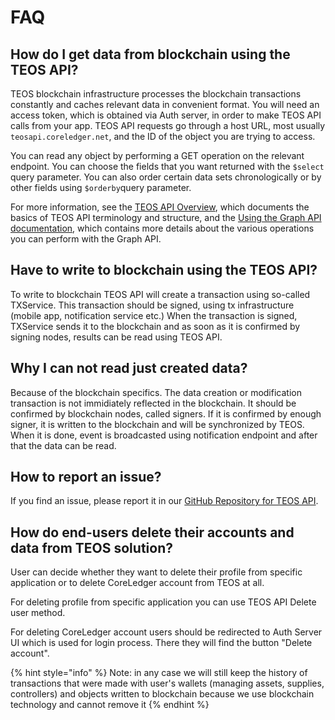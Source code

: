 # FAQ

## How do I get data from blockchain using the TEOS API?

TEOS blockchain infrastructure processes the blockchain transactions constantly and caches relevant data in convenient format. You will need an access token, which is obtained via Auth server, in order to make TEOS API calls from your app. TEOS API requests go through a host URL, most usually `teosapi.coreledger.net`, and the ID of the object you are trying to access.

You can read any object by performing a GET operation on the relevant endpoint. You can choose the fields that you want returned with the `$select` query parameter. You can also order certain data sets chronologically or by other fields using `$orderby`query parameter.

For more information, see the [TEOS API Overview](overview/), which documents the basics of TEOS API terminology and structure, and the [Using the Graph API documentation](using-the-teos-api/), which contains more details about the various operations you can perform with the Graph API.

## Have to write to blockchain using the TEOS API?

To write to blockchain TEOS API will create a transaction using so-called TXService. This transaction should be signed, using tx infrastructure (mobile app, notification service etc.) When the transaction is signed, TXService sends it to the blockchain and as soon as it is confirmed by signing nodes, results can be read using TEOS API.

## Why I can not read just created data?

Because of the blockchain specifics. The data creation or modification transaction is not immidiately reflected in the blockchain. It should be confirmed by blockchain nodes, called signers. If it is confirmed by enough signer, it is written to the blockchain and will be synchronized by TEOS. When it is done, event is broadcasted using notification endpoint and after that the data can be read.

## How to report an issue?

If you find an issue, please report it in our [GitHub Repository for TEOS API](https://github.com/CoreLedger-TEOS/API/issues).

## How do end-users delete their accounts and data from TEOS solution?

User can decide whether they want to delete their profile from specific application or to delete CoreLedger account from TEOS at all.

For deleting profile from specific application you can use TEOS API Delete user method.

For deleting CoreLedger account users should be redirected to Auth Server UI which is used for login process. There they will find the button "Delete account".

{% hint style="info" %}
Note: in any case we will still keep the history of transactions that were made with user's wallets (managing assets, supplies, controllers) and objects written to blockchain because we use blockchain technology and cannot remove it
{% endhint %}
